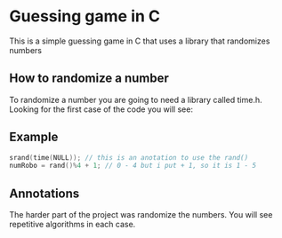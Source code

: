 
# Guessing game in C

This is a simple guessing game in C that uses a library that randomizes numbers

## How to randomize a number

To randomize a number you are going to need a library called 
time.h. Looking for the first case of the code you will see:

## Example

```c
srand(time(NULL)); // this is an anotation to use the rand()
numRobo = rand()%4 + 1; // 0 - 4 but i put + 1, so it is 1 - 5
```


## Annotations

The harder part of the project was randomize the numbers. You will see repetitive algorithms in each case.

